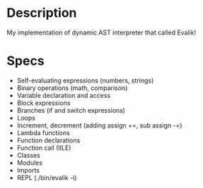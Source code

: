 # Description
My implementation of dynamic AST interpreter that called Evalik!

# Specs
- Self-evaluating expressions (numbers, strings)
- Binary operations (math, comparison)
- Variable declaration and access
- Block expressions
- Branches (if and switch expressions)
- Loops
- Increment, decrement (adding assign +=, sub assign -=)
- Lambda functions
- Function declarations
- Function call (IILE)
- Classes
- Modules
- Imports
- REPL (./bin/evalik -i)
